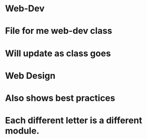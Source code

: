 # Web-Dev
# File for me web-dev class
# Will update as class goes
# Web Design
# Also shows best practices
# Each different letter is a different module.
